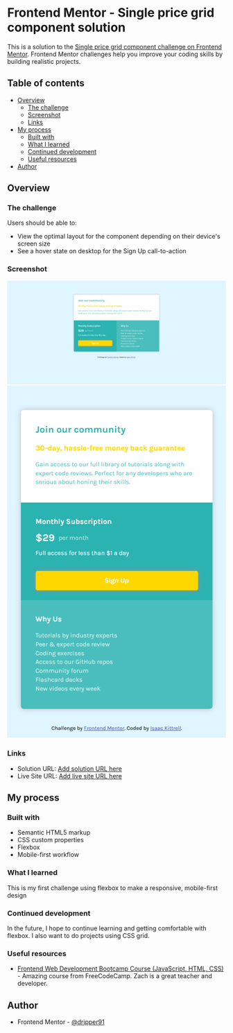 # Frontend Mentor - Single price grid component solution

This is a solution to the [Single price grid component challenge on Frontend Mentor](https://www.frontendmentor.io/challenges/single-price-grid-component-5ce41129d0ff452fec5abbbc). Frontend Mentor challenges help you improve your coding skills by building realistic projects. 

## Table of contents

- [Overview](#overview)
  - [The challenge](#the-challenge)
  - [Screenshot](#screenshot)
  - [Links](#links)
- [My process](#my-process)
  - [Built with](#built-with)
  - [What I learned](#what-i-learned)
  - [Continued development](#continued-development)
  - [Useful resources](#useful-resources)
- [Author](#author)

## Overview

### The challenge

Users should be able to:

- View the optimal layout for the component depending on their device's screen size
- See a hover state on desktop for the Sign Up call-to-action

### Screenshot

![](./images/Screenshot%202024-06-10%20at%2019-39-01)
![](./images/Screenshot%202024-06-10%20at%2019-39-30)

### Links

- Solution URL: [Add solution URL here](https://your-solution-url.com)
- Live Site URL: [Add live site URL here](https://your-live-site-url.com)

## My process

### Built with

- Semantic HTML5 markup
- CSS custom properties
- Flexbox
- Mobile-first workflow

### What I learned

This is my first challenge using flexbox to make a responsive, mobile-first design

### Continued development

In the future, I hope to continue learning and getting comfortable with flexbox. I also want to do projects using CSS grid.

### Useful resources

- [Frontend Web Development Bootcamp Course (JavaScript, HTML, CSS)](https://www.youtube.com/watch?v=zJSY8tbf_ys&t=59708s) - Amazing course from FreeCodeCamp. Zach is a great teacher and developer.

## Author

- Frontend Mentor - [@dripper91](https://www.frontendmentor.io/profile/dripper91)
